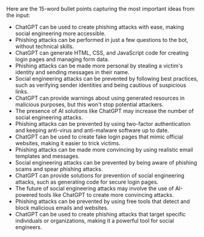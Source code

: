 Here are the 15-word bullet points capturing the most important ideas from the input:

* ChatGPT can be used to create phishing attacks with ease, making social engineering more accessible.
* Phishing attacks can be performed in just a few questions to the bot, without technical skills.
* ChatGPT can generate HTML, CSS, and JavaScript code for creating login pages and managing form data.
* Phishing attacks can be made more personal by stealing a victim's identity and sending messages in their name.
* Social engineering attacks can be prevented by following best practices, such as verifying sender identities and being cautious of suspicious links.
* ChatGPT can provide warnings about using generated resources in malicious purposes, but this won't stop potential attackers.
* The presence of AI solutions like ChatGPT may increase the number of social engineering attacks.
* Phishing attacks can be prevented by using two-factor authentication and keeping anti-virus and anti-malware software up to date.
* ChatGPT can be used to create fake login pages that mimic official websites, making it easier to trick victims.
* Phishing attacks can be made more convincing by using realistic email templates and messages.
* Social engineering attacks can be prevented by being aware of phishing scams and spear phishing attacks.
* ChatGPT can provide solutions for prevention of social engineering attacks, such as generating code for secure login pages.
* The future of social engineering attacks may involve the use of AI-powered tools like ChatGPT to create more convincing attacks.
* Phishing attacks can be prevented by using free tools that detect and block malicious emails and websites.
* ChatGPT can be used to create phishing attacks that target specific individuals or organizations, making it a powerful tool for social engineers.
